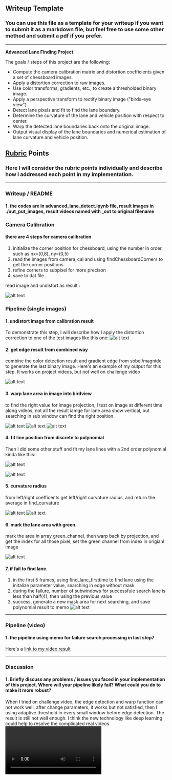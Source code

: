 ## Writeup Template

### You can use this file as a template for your writeup if you want to submit it as a markdown file, but feel free to use some other method and submit a pdf if you prefer.

---

**Advanced Lane Finding Project**

The goals / steps of this project are the following:

* Compute the camera calibration matrix and distortion coefficients given a set of chessboard images.
* Apply a distortion correction to raw images.
* Use color transforms, gradients, etc., to create a thresholded binary image.
* Apply a perspective transform to rectify binary image ("birds-eye view").
* Detect lane pixels and fit to find the lane boundary.
* Determine the curvature of the lane and vehicle position with respect to center.
* Warp the detected lane boundaries back onto the original image.
* Output visual display of the lane boundaries and numerical estimation of lane curvature and vehicle position.

[//]: # (Image References)

[image1]: ./output_images/undistort_output.jpg "Undistorted"
[image2]: ./output_images/RoadTransformed.jpg "Road Transformed"
[image3]: ./output_images/binary_combo_example.jpg "Binary Example"
[image4]: ./output_images/warped_straight_lines.jpg "Warp Example"
[image41]: ./output_images/lane_detected_warped.jpg "searching in sub window"
[image42]: ./output_images/lane_detected_warped2.jpg "searching in sub window"
[image5]: ./output_images/color_fit_lines.jpg "Fit Visual"
[image51]: ./output_images/polynomial_fitting.jpg "Fit Visual"
[image6]: ./output_images/example_output.jpg "Output"
[image7]: ./output_images/curvature_rad1.jpg "Output"
[image8]: ./output_images/curvature_rad3.jpg "Output"
[image9]: ./output_images/mask_lane.png "Output"
[video1]: ./project_video_out2.mp4 "Video"
[video2]: ./challenge_video_out.mp4 "Video"


## [Rubric](https://review.udacity.com/#!/rubrics/571/view) Points

### Here I will consider the rubric points individually and describe how I addressed each point in my implementation.  

---

### Writeup / README

#### 1. the codes are in advanced_lane_detect.ipynb file, result images in ./out_put_images, result videos named with _out to original filename


### Camera Calibration

#### there are 4 steps for camera calibration

   1) initialize the corner position for chessboard, using the number in order, such as nx=(0,8), ny=(0,5)
   2) read the images from camera_cal and using findChessboardCorners to get the corner positions
   3) refine corners to subpixel for more precison
   4) save to dat file

read image and undistort as result :

![alt text][image1]

### Pipeline (single images)

#### 1. undistort image from calibration result

To demonstrate this step, I will describe how I apply the distortion correction to one of the test images like this one:
![alt text][image2]

#### 2. get edge result from combined way

combine the color detection result and gradient edge from sobel/magnide to generate the last binary image.  Here's an example of my output for this step. It works on project videos, but not well on challenge video

![alt text][image3]

#### 3. warp lane area in image into birdview

to find the right value for image projection, I test on image at different time along videos, not all the result iamge for lane area show vertical, but searching in sub window can find the right position.

![alt text][image4]
![alt text][image41]  ![alt text][image42]

#### 4. fit line position from discrete  to polynomial

Then I did some other stuff and fit my lane lines with a 2nd order polynomial kinda like this:

![alt text][image51]

![alt text][image5]

#### 5. curvature radius

from left/right coefficents get left/right curvature radius, and return the average in find_curvature

![alt text][image7]
![alt text][image8]

#### 6. mark the lane area with green.

mark the area in array green_channel, then warp back by projection, and get the index for all those pixel, set the green channel from index in origianl image 

![alt text][image6]


#### 7. if fail to find lane.

1) in the first 5 frames, using find_lane_firsttime to find lane using the initalize parameter value, searching in edge without mask
2) during the failure, number of subwindows for successfule search lane is less than half(4), then using the previous value
3) success, generate a new mask area for next searching, and save polynomial result to memo
![alt text][image9]

---

### Pipeline (video)

#### 1. the pipeline using memo for failure search processing in last step7

Here's a [link to my video result](./project_video_out2.mp4)

---

### Discussion

#### 1. Briefly discuss any problems / issues you faced in your implementation of this project.  Where will your pipeline likely fail?  What could you do to make it more robust?

When I tried on challenge video, the edge detection and warp function can not work well, after change parameters, it works but not satisfied, then I using adaptive threshold in every small window before edge detection. The result is still not well enough. I think the new technology like deep learning could help to resolve the complicated real videos
![alt text][video2]
